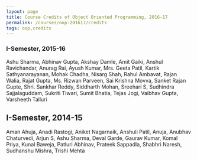 ```yaml
---
layout: page
title: Course Credits of Object Oriented Programming, 2016-17
permalink: /courses/oop-201617/credits
tags: oop,credits
---
```


### I-Semester, 2015-16 ###
Ashu Sharma, Abhinav Gupta, Akshay Damle, Amit Gaiki, Anshul Ravichandar, Anurag Rai, Ayush Kumar, Mrs. Geeta Patil, Kartik Sathyanarayanan, Mohak Chadha, Nisarg Shah, Rahul Ambavat, Rajan Walia, Rajat Gupta, Ms. Rizwan Parveen, Sai Krishna Movva, Sanket Rajan Gupte, Shri. Sankhar Reddy, Siddharth Mohan, Sreehari S, Sudhindra Sajjalaguddam, Sukriti Tiwari, Sumit Bhatia, Tejas Jogi, Vaibhav Gupta, Varsheeth Talluri

## I-Semester, 2014-15 ##
Aman Ahuja, Anadi Rastogi, Aniket Nagarnaik, Anshuli Patil, Anuja, Anubhav Chaturvedi, Arjun S, Ashu Sharma, Deval Garde, Gaurav Kumar, Komal Priya, Kunal Baweja, Patluri Abhinav, Prateek Sappadla, Shabhri Naresh, Sudhanshu Mishra, Trishi Mehta

